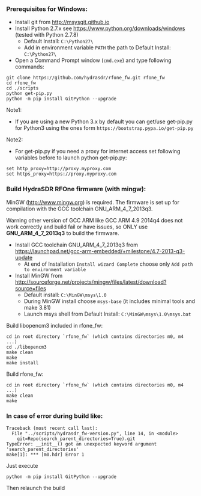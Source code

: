 ### Prerequisites for Windows:
* Install git from http://msysgit.github.io
* Install Python 2.7.x see https://www.python.org/downloads/windows (tested with Python 2.7.8)
    *  Default Install: `C:\Python27\`
    *  Add in environment variable `PATH` the path to Default Install: `C:\Python27\`
* Open a Command Prompt window (`cmd.exe`) and type following commands:
```
git clone https://github.com/hydrasdr/rfone_fw.git rfone_fw
cd rfone_fw
cd ./scripts
python get-pip.py
python -m pip install GitPython --upgrade
```
Note1:
* If you are using a new Python 3.x by default you can get/use get-pip.py for Python3 using the ones form `https://bootstrap.pypa.io/get-pip.py`

Note2:
* For get-pip.py if you need a proxy for internet access set following variables before to launch
python get-pip.py:
```
set http_proxy=http://proxy.myproxy.com
set https_proxy=https://proxy.myproxy.com
```

### Build HydraSDR RFOne firmware (with mingw):

MinGW (http://www.mingw.org) is required.
The firmware is set up for compilation with the GCC toolchain GNU_ARM_4_7_2013q3.

Warning other version of GCC ARM like GCC ARM 4.9 2014q4 does not work correctly and build fail or have issues, so ONLY use **GNU_ARM_4_7_2013q3** to build the firmware.

* Install GCC toolchain GNU_ARM_4_7_2013q3 from https://launchpad.net/gcc-arm-embedded/+milestone/4.7-2013-q3-update
    *  At end of Installation `Install wizard Complete` choose only `Add path to environment variable`
* Install MinGW from http://sourceforge.net/projects/mingw/files/latest/download?source=files
    * Default install: `C:\MinGW\msys\1.0`
    * During MinGW install choose `msys-base` (it includes minimal tools and make 3.81)
    * Launch msys shell from Default Install: `C:\MinGW\msys\1.0\msys.bat`

Build libopencm3 included in rfone_fw:
```
cd in root directory `rfone_fw` (which contains directories m0, m4 ...)
cd ./libopencm3
make clean
make
make install
```

Build rfone_fw:
```
cd in root directory `rfone_fw` (which contains directories m0, m4 ...)
make clean
make
```

### In case of error during build like:
```
Traceback (most recent call last):
  File "../scripts/hydrasdr_fw-version.py", line 14, in <module>
    git=Repo(search_parent_directories=True).git
TypeError: __init__() got an unexpected keyword argument 'search_parent_directories'
make[1]: *** [m0.hdr] Error 1
```
Just execute
```
python -m pip install GitPython --upgrade
```
Then relaunch the build
